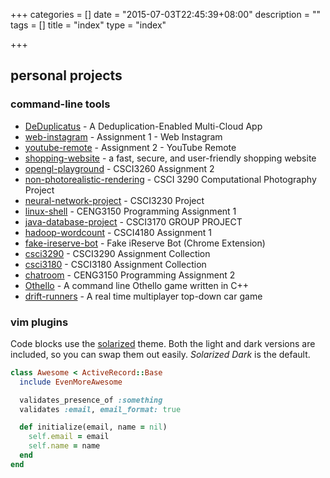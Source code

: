 +++
categories = []
date = "2015-07-03T22:45:39+08:00"
description = ""
tags = []
title = "index"
type = "index"

+++

## personal projects

### command-line tools

* [DeDuplicatus](https://github.com/mkc188/DeDuplicatus) - A Deduplication-Enabled Multi-Cloud App
* [web-instagram](https://github.com/mkc188/web-instagram) - Assignment 1 - Web Instagram
* [youtube-remote](https://github.com/mkc188/youtube-remote) - Assignment 2 - YouTube Remote
* [shopping-website](https://github.com/mkc188/shopping-website) - a fast, secure, and user-friendly shopping website
* [opengl-playground](https://github.com/mkc188/opengl-playground) - CSCI3260 Assignment 2
* [non-photorealistic-rendering](https://github.com/mkc188/non-photorealistic-rendering) - CSCI 3290 Computational Photography Project
* [neural-network-project](https://github.com/mkc188/neural-network-project) - CSCI3230 Project
* [linux-shell](https://github.com/mkc188/linux-shell) - CENG3150 Programming Assignment 1
* [java-database-project](https://github.com/mkc188/java-database-project) - CSCI3170 GROUP PROJECT
* [hadoop-wordcount](https://github.com/mkc188/hadoop-wordcount) - CSCI4180 Assignment 1
* [fake-ireserve-bot](https://github.com/mkc188/fake-ireserve-bot) - Fake iReserve Bot (Chrome Extension)
* [csci3290](https://github.com/mkc188/csci3290) - CSCI3290 Assignment Collection
* [csci3180](https://github.com/mkc188/csci3180) - CSCI3180 Assignment Collection
* [chatroom](https://github.com/mkc188/chatroom) - CENG3150 Programming Assignment 2
* [Othello](https://github.com/mkc188/Othello) - A command line Othello game written in C++
* [drift-runners](https://github.com/mkc188/drift-runners) - A real time multiplayer top-down car game

### vim plugins

Code blocks use the [solarized](http://ethanschoonover.com/solarized) theme. Both the light and
dark versions are included, so you can swap them out easily. _Solarized Dark_ is the default.

```ruby
class Awesome < ActiveRecord::Base
  include EvenMoreAwesome

  validates_presence_of :something
  validates :email, email_format: true

  def initialize(email, name = nil)
    self.email = email
    self.name = name
  end
end
```
